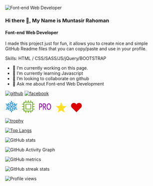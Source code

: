 ![Font-end Web Developer](https://scontent-ccu1-1.xx.fbcdn.net/v/t1.6435-9/81533540_957060478144655_6163071082401103872_n.jpg?_nc_cat=106&ccb=1-7&_nc_sid=e3f864&_nc_eui2=AeHp_-QmRndNtn6Im1wBAMW43-lKF3hYTuTf6UoXeFhO5BJmp6dQDZxA-Steej6QwhHGipSj-Vvo1zhz0SR90b7v&_nc_ohc=xX1iCDEsjegAX_mn3PY&_nc_ht=scontent-ccu1-1.xx&oh=00_AT-Lwov_4py73IcFkeYPoWocCPP-kpIlJ4qspBlYdTTtTg&oe=62E3D613)

### Hi there 👋, My Name is Muntasir Rahoman
#### Font-end Web Developer


I made this project just for fun, it allows you to create nice and simple GitHub Readme files that you can copy/paste and use in your profile.

Skills:  HTML / CSS/SASS/JS/jQuery/BOOTSTRAP

- 🔭 I’m currently working on this page. 
- 🌱 I’m currently learning Javascript 
- 👯 I’m looking to collaborate on github 
- 💬 Ask me about Font-end Web Development 


[<img src='https://cdn.jsdelivr.net/npm/simple-icons@3.0.1/icons/github.svg' alt='github' height='40'>](https://github.com/MuntasirMunna)  [<img src='https://cdn.jsdelivr.net/npm/simple-icons@3.0.1/icons/facebook.svg' alt='facebook' height='40'>](https://www.facebook.com/mdmunna.khan.10048379)  

<a href='https://archiveprogram.github.com/'><img src='https://raw.githubusercontent.com/acervenky/animated-github-badges/master/assets/acbadge.gif' width='40' height='40'></a> <a href='https://docs.github.com/en/developers'><img src='https://raw.githubusercontent.com/acervenky/animated-github-badges/master/assets/devbadge.gif' width='40' height='40'></a> <a href='https://github.com/pricing'><img src='https://raw.githubusercontent.com/acervenky/animated-github-badges/master/assets/pro.gif' width='40' height='40'></a> <a href='https://stars.github.com/'><img src='https://raw.githubusercontent.com/acervenky/animated-github-badges/master/assets/starbadge.gif' width='35' height='35'></a> <a href='https://docs.github.com/en/github/supporting-the-open-source-community-with-github-sponsors'><img src='https://raw.githubusercontent.com/acervenky/animated-github-badges/master/assets/sponsorbadge.gif' width='35' height='35'></a> 

[![trophy](https://github-profile-trophy.vercel.app/?username=MuntasirMunna)](https://github.com/ryo-ma/github-profile-trophy)

[![Top Langs](https://github-readme-stats.vercel.app/api/top-langs/?username=MuntasirMunna)](https://github.com/anuraghazra/github-readme-stats)

![GitHub stats](https://github-readme-stats.vercel.app/api?username=MuntasirMunna&show_icons=true&count_private=true)  

![GitHub Activity Graph](https://activity-graph.herokuapp.com/graph?username=MuntasirMunna)  

![GitHub metrics](https://metrics.lecoq.io/MuntasirMunna)  

![GitHub streak stats](https://github-readme-streak-stats.herokuapp.com/?user=MuntasirMunna)  

![Profile views](https://gpvc.arturio.dev/MuntasirMunna)  
